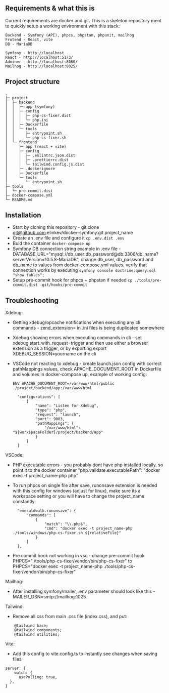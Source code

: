 ## Requirements & what this is
Current requirements are docker and git. This is a skeleton repository ment to quickly setup a working environment with this stack:

    Backend - Symfony (API), phpcs, phpstan, phpunit, mailhog
    Frotend - React, vite
    DB - MariaDB

    Symfony - http://localhost
    React - http://localhost:5173/
    Adminer - http://localhost:8080/
    Mailhog - http://localhost:8025/
    
## Project structure

```
.
├─ project
│  ├─ backend
│  │  ├─ app (symfony)
│  │  ├─ config
│  │  │  ├─ php-cs-fixer.dist
│  │  │  └─ php.ini
│  │  ├─ Dockerfile
│  │  └─ tools
│  │     ├─ entrypoint.sh
│  │     └─ php-cs-fixer.sh
│  └─ frontend
│     ├─ app (react + vite)
│     ├─ config
│     │  ├─ .eslintrc.json.dist
│     │  ├─ .prettierrc.dist
│     │  └─ tailwind.config.js.dist
│     ├─ .dockerignore
│     ├─ Dockerfile
│     └─ tools
│        └─ entrypoint.sh
├─ tools
│  └─ pre-commit.dist
├─ docker-compose.yml
└─ README.md

```

## Installation
- Start by cloning this repository - git clone git@github.com:elinkev/docker-symfony.git project_name
- Create an .env file and configure it `cp .env.dist .env`
- Buld the container `docker-compose up`
- Symfony DB connection string example in .env file - DATABASE_URL="mysql://db_user:db_password@db:3306/db_name?serverVersion=10.5.8-MariaDB", change db_user, db_password and db_name to values from docker-compose.yml values, verify that connection works by executing `symfony console doctrine:query:sql "show tables";`
- Setup pre-commit hook for phpcs + phpstan if needed `cp ./tools/pre-commit.dist .git/hooks/pre-commit` 


## Troubleshooting
Xdebug:
- Getting xdebug/opcache notifications when executing any cli commands - zend_extension= in .ini files is being duplicated somewhere
- Xdebug showing errors when executing commands in cli - set xdebug.start_with_request=trigger and then use either a browser extension as a trigger, or by exporting export XDEBUG_SESSION=yourname on the cli
- VSCode not reacting to xdebug - create launch.json config with correct pathMappings values, check APACHE_DOCUMENT_ROOT in Dockerfile and volumes in docker-compose up, example of working config:

    `ENV APACHE_DOCUMENT_ROOT=/var/www/html/public`
    `./project/backend/app:/var/www/html`

        "configurations": [
            {
                "name": "Listen for Xdebug",
                "type": "php",
                "request": "launch",
                "port": 9003,
                "pathMappings": {
                    "/var/www/html": "${workspaceFolder}/project/backend/app"
                }
            }
        ]    

VSCode:
- PHP executable errors - you probably dont have php installed locally, so point it to the docker container "php.validate.executablePath": "docker exec -t project_name-php php"
- To run phpcs on single file after save, runonsave extension is needed with this config for windows (adjust for linux), make sure its a workspace setting or you will have to change the project_name constantly:
    
        "emeraldwalk.runonsave": {
            "commands": [
                {
                    "match": "\\.php$",
                    "cmd": "docker exec -t project_name-php ./tools/windows/php-cs-fixer.sh ${relativeFile}"
                }
            ]
        },

- Pre commit hook not working in vsc - change pre-commit hook PHPCS="./tools/php-cs-fixer/vendor/bin/php-cs-fixer" to PHPCS="docker exec -t project_name-php ./tools/php-cs-fixer/vendor/bin/php-cs-fixer"

Mailhog:
- After installing symfony/mailer, .env parameter should look like this - MAILER_DSN=smtp://mailhog:1025

Tailwind:
- Remove all css from main .css file (index.css), and put:
```
    @tailwind base;
    @tailwind components;
    @tailwind utilities;
```

Vite:
- Add this config to vite.config.ts to instantly see changes when saving files
```
server: {
    watch: {
      usePolling: true,
  },
}
```

